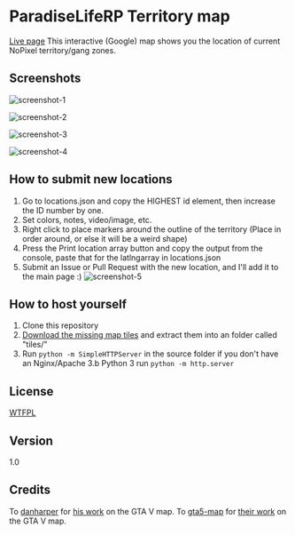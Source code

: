 ParadiseLifeRP Territory map
====
[Live page](https://curiousgamerftw.github.io/PLRP-gangmap/)
This interactive (Google) map shows you the location of current NoPixel territory/gang zones.

## Screenshots

![screenshot-1](https://i.imgur.com/VavAdiG.jpg)

![screenshot-2](https://i.imgur.com/978UDPW.jpg)

![screenshot-3](https://i.imgur.com/ijtZIHO.jpg)

![screenshot-4](https://i.imgur.com/VMuDSrK.png)

## How to submit new locations
1. Go to locations.json and copy the HIGHEST id element, then increase the ID number by one.
2. Set colors, notes, video/image, etc.
3. Right click to place markers around the outline of the territory (Place in order around, or else it will be a weird shape)
4. Press the Print location array button and copy the output from the console, paste that for the latlngarray in locations.json
5. Submit an Issue or Pull Request with the new location, and I'll add it to the main page :)
![screenshot-5](https://i.imgur.com/40cSiK4.png)

## How to host yourself

1. Clone this repository
2. [Download the missing map tiles](https://mega.co.nz/#!HR1xgIQQ!I2cq1hDeWfm6A3BleDfOlTz747EpCUlX15tCt1h2IN8) and extract them into an folder called "tiles/"
3. Run `python -m SimpleHTTPServer` in the source folder if you don't have an Nginx/Apache
3.b Python 3 run `python -m http.server`

## License

[WTFPL](LICENSE)

## Version

1.0

## Credits

To [danharper](https://github.com/danharper/) for [his work](https://github.com/danharper/GTAV) on the GTA V map.
To [gta5-map](https://github.com/gta5-map) for [their work](https://github.com/gta5-map/gta5-map.github.io) on the GTA V map.
